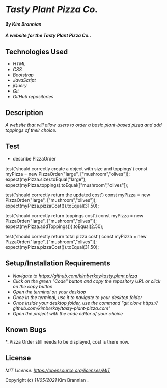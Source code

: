# _Tasty Plant Pizza Co._

#### By _**Kim Brannian**_

#### _A website for the Tasty Plant Pizza Co.._

## Technologies Used

* _HTML_
* _CSS_
* _Bootstrap_
* _JavaScript_
* _jQuery_
* _Git_
* _GitHub repositories_

## Description

_A website that will allow users to order a basic plant-based pizza and add toppings of their choice._


## Test

  * describe PizzaOrder

  test('should correctly create a  object with size and toppings') 
    const myPizza = new PizzaOrder("large", ["mushroom","olives"]);
    expect(myPizza.size).toEqual("large");
    expect(myPizza.toppings).toEqual(["mushroom","olives"]); 
  


  test('should correctly return the updated cost')
    const myPizza = new PizzaOrder("large", ["mushroom","olives"]);
    expect(myPizza.pizzaCost()).toEqual(31.50);
  

  test('should correctly return toppings cost')
    const myPizza = new PizzaOrder("large", ["mushroom","olives"]);
    expect(myPizza.addToppings()).toEqual(2.50);
  

  test('should correctly return total pizza cost')
    const myPizza = new PizzaOrder("large", ["mushroom","olives"]);
    expect(myPizza.pizzaCost()).toEqual(31.50);
 

## Setup/Installation Requirements

* _Navigate to https://github.com/kimberkay/tasty.plant.pizza_
* _Click on the green "Code" button and copy the repository URL or click on the copy button_
* _Open the terminal on your desktop_
* _Once in the terminal, use it to navigate to your desktop folder_
* _Once inside your desktop folder, use the command "git clone https://    github.com/kimberkay/tasty-plant-pizza.com"_
* _Open the project with the code editor of your choice_



## Known Bugs

*_Pizza Order still needs to be displayed, cost is there now.

## License

_MIT License: https://opensource.org/licenses/MIT_

Copyright (c) _11/05/2021_  Kim Brannian 
_